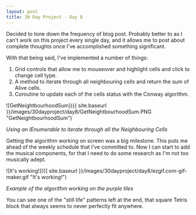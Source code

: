 ```yaml
---
layout: post
title: 30 Day Project - Day 8
---
```


Decided to tone down the frequency of blog post. Probably better to as I can't work on this project every single day, and it allows me to post about complete thoughts once I've accomplished something significant.

With that being said, I've implemented a number of things:

1. Grid controls that allow me to mouseover and highlight cells and click to change cell type.
2. A method to iterate through all neighbouring cells and return the sum of Alive cells.
3. Coroutine to update each of the cells status with the Conway algorithm.

![GetNeightbourhoodSum]({{ site.baseurl }}/images/30dayproject/day8/GetNeightbourhoodSum.PNG "GetNeightbourhoodSum")

_Using an IEnumerable to iterate through all the Neighbouring Cells_

Getting the algorithm working on screen was a big milestone. This puts me ahead of the weekly schedule that I've committed to. Now I can start to add the musical components, for that I need to do some research as I'm not too musically adept.

![It's working!]({{ site.baseurl }}/images/30dayproject/day8/ezgif.com-gif-maker.gif "It's working!")

_Example of the algorithm working on the purple tiles_

You can see one of the "still life" patterns left at the end, that square Tetris block that always seems to never perfectly fit anywhere.